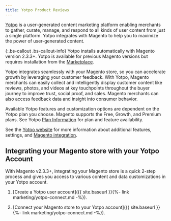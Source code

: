 ```yaml
---
title: Yotpo Product Reviews
---
```


[Yotpo](https://www.yotpo.com/) is a user-generated content marketing platform enabling merchants to gather, curate, manage, and respond to all kinds of user content from just a single platform. Yotpo integrates with Magento to help you to maximize the power of user-generated content.

{:.bs-callout .bs-callout-info}
Yotpo installs automatically with Magento version 2.3.3+. Yotpo is available for previous Magento versions but requires installation from the [Marketplace](https://marketplace.magento.com/catalogsearch/result/?q=yotpo).

Yotpo integrates seamlessly with your Magento store, so you can accelerate growth by leveraging your customer feedback. With Yotpo, Magento merchants can easily collect and intelligently display customer content like reviews, photos, and videos at key touchpoints throughout the buyer journey to improve trust, social proof, and sales. Magento merchants can also access feedback data and insight into consumer behavior.

Available Yotpo features and customization options are dependent on the Yotpo plan you choose. Magento supports the Free, Growth, and Premium plans. See Yotpo [Plan Information](https://www.yotpo.com/pricing/) for plan and feature availability.

See the [Yotpo website](www.yotpo.com/platform/visual-marketing/) for more information about additional features, settings, and [Magento integration](https://www.yotpo.com/integrations/magento/).

## Integrating your Magento store with your Yotpo Account

With Magento v2.3.3+, integrating your Magento store is a quick 2-step process and gives you access to various content and data customizations in your Yotpo account.

1. [Create a Yotpo user account]({{ site.baseurl }}{%- link marketing/yotpo-connect.md -%}).

1. [Connect your Magento store to your Yotpo account]({{ site.baseurl }}{%- link marketing/yotpo-connect.md -%}).